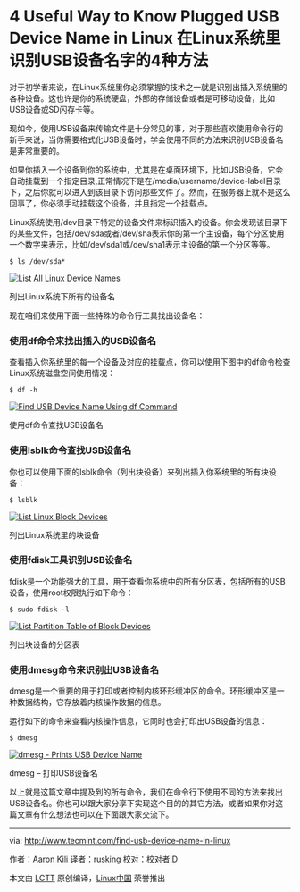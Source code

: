 4 Useful Way to Know Plugged USB Device Name in Linux
在Linux系统里识别USB设备名字的4种方法
============================================================

对于初学者来说，在Linux系统里你必须掌握的技术之一就是识别出插入系统里的各种设备。这也许是你的系统硬盘，外部的存储设备或者是可移动设备，比如USB设备或SD闪存卡等。 

现如今，使用USB设备来传输文件是十分常见的事，对于那些喜欢使用命令行的新手来说，当你需要格式化USB设备时，学会使用不同的方法来识别USB设备名是非常重要的。

如果你插入一个设备到你的系统中，尤其是在桌面环境下，比如USB设备，它会自动挂载到一个指定目录,正常情况下是在/media/username/device-label目录下，之后你就可以进入到该目录下访问那些文件了。然而，在服务器上就不是这么回事了，你必须手动挂载这个设备，并且指定一个挂载点。

Linux系统使用/dev目录下特定的设备文件来标识插入的设备。你会发现该目录下的某些文件，包括/dev/sda或者/dev/sha表示你的第一个主设备，每个分区使用一个数字来表示，比如/dev/sda1或/dev/sha1表示主设备的第一个分区等等。

```
$ ls /dev/sda*
```
[
 ![List All Linux Device Names](http://www.tecmint.com/wp-content/uploads/2016/10/List-All-Linux-Device-Names.png) 
][3]

列出Linux系统下所有的设备名

现在咱们来使用下面一些特殊的命令行工具找出设备名：

### 使用df命令来找出插入的USB设备名

查看插入你系统里的每一个设备及对应的挂载点，你可以使用下图中的df命令检查Linux系统磁盘空间使用情况：

```
$ df -h
```
[
 ![Find USB Device Name Using df Command](http://www.tecmint.com/wp-content/uploads/2016/10/Find-USB-Device-Name.png) 
][5]

使用df命令查找USB设备名

### 使用lsblk命令查找USB设备名

你也可以使用下面的lsblk命令（列出块设备）来列出插入你系统里的所有块设备：

```
$ lsblk
```
[
 ![List Linux Block Devices](http://www.tecmint.com/wp-content/uploads/2016/10/List-Linux-Block-Devices.png) 
][7]

列出Linux系统里的块设备

### 使用fdisk工具识别USB设备名

fdisk是一个功能强大的工具，用于查看你系统中的所有分区表，包括所有的USB设备，使用root权限执行如下命令：
```
$ sudo fdisk -l
```
[
 ![List Partition Table of Block Devices](http://www.tecmint.com/wp-content/uploads/2016/10/List-Partition-Table.png) 
][9]

列出块设备的分区表

### 使用dmesg命令来识别出USB设备名

dmesg是一个重要的用于打印或者控制内核环形缓冲区的命令。环形缓冲区是一种数据结构，它存放着内核操作数据的信息。

运行如下的命令来查看内核操作信息，它同时也会打印出USB设备的信息：

```
$ dmesg
```
[
 ![dmesg - Prints USB Device Name](http://www.tecmint.com/wp-content/uploads/2016/10/dmesg-shows-kernel-information.png) 
][11]

dmesg – 打印USB设备名

以上就是这篇文章中提及到的所有命令，我们在命令行下使用不同的方法来找出USB设备名。你也可以跟大家分享下实现这个目的的其它方法，或者如果你对这篇文章有什么想法也可以在下面跟大家交流下。

--------------------------------------------------------------------------------

via: http://www.tecmint.com/find-usb-device-name-in-linux

作者：[Aaron Kili ][a]
译者：[rusking](https://github.com/rusking)
校对：[校对者ID](https://github.com/校对者ID)

本文由 [LCTT](https://github.com/LCTT/TranslateProject) 原创编译，[Linux中国](https://linux.cn/) 荣誉推出

[a]:http://www.tecmint.com/author/aaronkili/
[1]:http://www.tecmint.com/tag/linux-tricks/
[2]:http://www.tecmint.com/mount-filesystem-in-linux/
[3]:http://www.tecmint.com/wp-content/uploads/2016/10/List-All-Linux-Device-Names.png
[4]:http://www.tecmint.com/how-to-check-disk-space-in-linux/
[5]:http://www.tecmint.com/wp-content/uploads/2016/10/Find-USB-Device-Name.png
[6]:http://www.tecmint.com/commands-to-collect-system-and-hardware-information-in-linux/
[7]:http://www.tecmint.com/wp-content/uploads/2016/10/List-Linux-Block-Devices.png
[8]:http://www.tecmint.com/fdisk-commands-to-manage-linux-disk-partitions/
[9]:http://www.tecmint.com/wp-content/uploads/2016/10/List-Partition-Table.png
[10]:http://www.tecmint.com/dmesg-commands/
[11]:http://www.tecmint.com/wp-content/uploads/2016/10/dmesg-shows-kernel-information.png
